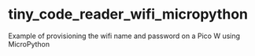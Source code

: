 # tiny_code_reader_wifi_micropython
Example of provisioning the wifi name and password on a Pico W using MicroPython
